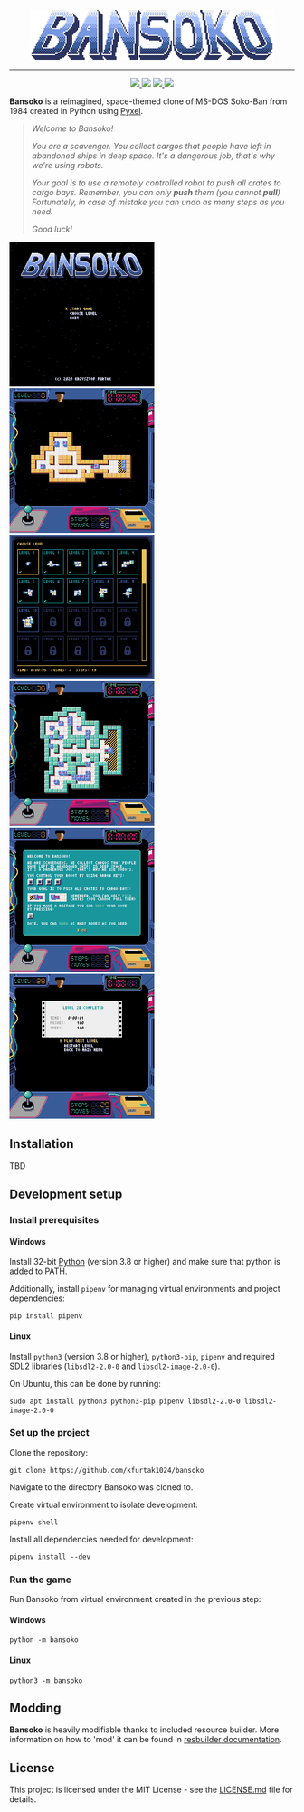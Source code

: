 <p align="center">
  <img src="https://github.com/kfurtak1024/bansoko/blob/master/docs/logo.png">
</p>

-----------------

<p align="center">
  <a href="https://github.com/kfurtak1024/bansoko/releases/latest">
    <img src="https://img.shields.io/github/v/release/kfurtak1024/bansoko">
  </a>
  <a>
    <img src="https://img.shields.io/github/pipenv/locked/python-version/kfurtak1024/bansoko">
  </a>
  <a href="https://lgtm.com/projects/g/kfurtak1024/bansoko">
    <img src="https://img.shields.io/lgtm/grade/python/github/kfurtak1024/bansoko">
  </a>
  <a href="https://opensource.org/licenses/MIT">
    <img src="https://img.shields.io/badge/license-MIT-blue.svg">
  </a>
</p>


**Bansoko** is a reimagined, space-themed clone of MS-DOS Soko-Ban from 1984 created in Python using [Pyxel](https://github.com/kitao/pyxel).

> *Welcome to Bansoko!*
> 
> *You are a scavenger. You collect cargos that people have left in abandoned ships in deep space.*
> *It's a dangerous job, that's why we're using robots.*
> 
> *Your goal is to use a remotely controlled robot to push all crates to cargo bays.*
> *Remember, you can only **push** them (you cannot **pull**)*
> *Fortunately, in case of mistake you can undo as many steps as you need.*
> 
> *Good luck!*

![Alt text](docs/screen_shot1.png) ![Alt text](docs/screen_shot2.png) ![Alt text](docs/screen_shot3.png)
![Alt text](docs/screen_shot4.png) ![Alt text](docs/screen_shot5.png) ![Alt text](docs/screen_shot6.png)

## Installation
TBD

## Development setup

### Install prerequisites

#### Windows
Install 32-bit [Python](python.org) (version 3.8 or higher) and make sure that python is added to PATH.

Additionally, install ```pipenv``` for managing virtual environments and project dependencies: 
```shell
pip install pipenv
```

#### Linux
Install ```python3``` (version 3.8 or higher), ```python3-pip```, ```pipenv``` and required SDL2 libraries (```libsdl2-2.0-0``` and ```libsdl2-image-2.0-0```).

On Ubuntu, this can be done by running:

```shell
sudo apt install python3 python3-pip pipenv libsdl2-2.0-0 libsdl2-image-2.0-0 
```

### Set up the project

Clone the repository:
```shell
git clone https://github.com/kfurtak1024/bansoko
```
Navigate to the directory Bansoko was cloned to.

Create virtual environment to isolate development:
```shell
pipenv shell
```

Install all dependencies needed for development:
```shell
pipenv install --dev
```

### Run the game

Run Bansoko from virtual environment created in the previous step:

#### Windows
```shell
python -m bansoko
```

#### Linux
```shell
python3 -m bansoko
```

## Modding
**Bansoko** is heavily modifiable thanks to included resource builder. More information on how to 'mod' it can be found in [resbuilder documentation](docs/Resbuilder.md).

## License
This project is licensed under the MIT License - see the [LICENSE.md](LICENSE.md) file for details.
